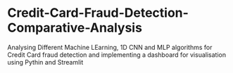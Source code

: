 # Credit-Card-Fraud-Detection-Comparative-Analysis
 Analysing Different Machine LEarning, 1D CNN and MLP algorithms for Credit Card fraud detection and implementing a dashboard for visualisation using Pythin and Streamlit
